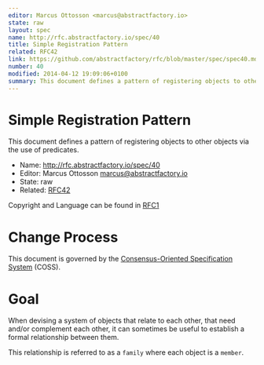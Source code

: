 ```yaml
---
editor: Marcus Ottosson <marcus@abstractfactory.io>
state: raw
layout: spec
name: http://rfc.abstractfactory.io/spec/40
title: Simple Registration Pattern
related: RFC42
link: https://github.com/abstractfactory/rfc/blob/master/spec/spec40.md
number: 40
modified: 2014-04-12 19:09:06+0100
summary: This document defines a pattern of registering objects to other objects via the use of predicates.
---
```


# Simple Registration Pattern

This document defines a pattern of registering objects to other objects via the use of predicates.

* Name: http://rfc.abstractfactory.io/spec/40
* Editor: Marcus Ottosson <marcus@abstractfactory.io>
* State: raw
* Related: [RFC42](http://rfc.abstractfactory.io/spec/42)

Copyright and Language can be found in [RFC1](http://rfc.abstractfactory.io/spec/1)

# Change Process

This document is governed by the [Consensus-Oriented Specification System](http://www.digistan.org/spec:1/COSS) (COSS).

# Goal

When devising a system of objects that relate to each other, that need and/or complement each other, it can sometimes be useful to establish a formal relationship between them.

This relationship is referred to as a `family` where each object is a `member`.